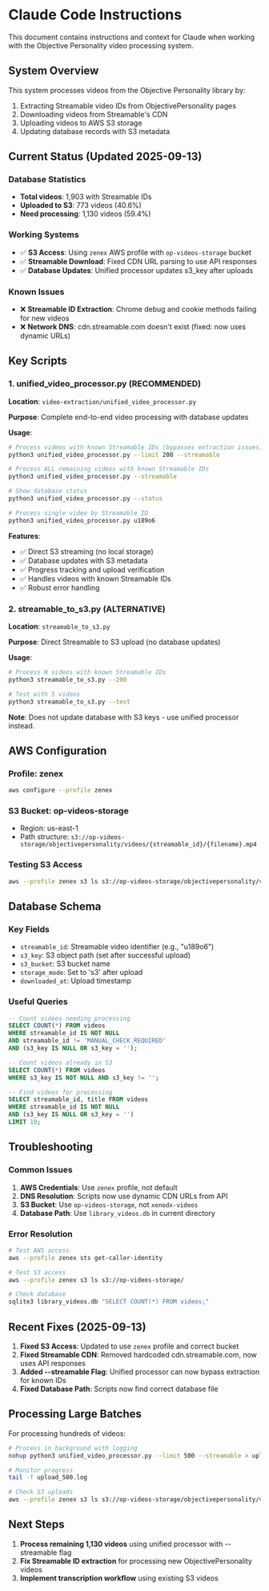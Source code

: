 # Claude Code Instructions

This document contains instructions and context for Claude when working with the Objective Personality video processing system.

## System Overview

This system processes videos from the Objective Personality library by:
1. Extracting Streamable video IDs from ObjectivePersonality pages
2. Downloading videos from Streamable's CDN
3. Uploading videos to AWS S3 storage
4. Updating database records with S3 metadata

## Current Status (Updated 2025-09-13)

### Database Statistics
- **Total videos**: 1,903 with Streamable IDs
- **Uploaded to S3**: 773 videos (40.6%)
- **Need processing**: 1,130 videos (59.4%)

### Working Systems
- ✅ **S3 Access**: Using `zenex` AWS profile with `op-videos-storage` bucket
- ✅ **Streamable Download**: Fixed CDN URL parsing to use API responses
- ✅ **Database Updates**: Unified processor updates s3_key after uploads

### Known Issues
- ❌ **Streamable ID Extraction**: Chrome debug and cookie methods failing for new videos
- ❌ **Network DNS**: cdn.streamable.com doesn't exist (fixed: now uses dynamic URLs)

## Key Scripts

### 1. unified_video_processor.py (RECOMMENDED)
**Location**: `video-extraction/unified_video_processor.py`

**Purpose**: Complete end-to-end video processing with database updates

**Usage**:
```bash
# Process videos with known Streamable IDs (bypasses extraction issues)
python3 unified_video_processor.py --limit 200 --streamable

# Process ALL remaining videos with known Streamable IDs
python3 unified_video_processor.py --streamable

# Show database status
python3 unified_video_processor.py --status

# Process single video by Streamable ID
python3 unified_video_processor.py u189o6
```

**Features**:
- ✅ Direct S3 streaming (no local storage)
- ✅ Database updates with S3 metadata
- ✅ Progress tracking and upload verification
- ✅ Handles videos with known Streamable IDs
- ✅ Robust error handling

### 2. streamable_to_s3.py (ALTERNATIVE)
**Location**: `streamable_to_s3.py`

**Purpose**: Direct Streamable to S3 upload (no database updates)

**Usage**:
```bash
# Process N videos with known Streamable IDs
python3 streamable_to_s3.py --200

# Test with 5 videos
python3 streamable_to_s3.py --test
```

**Note**: Does not update database with S3 keys - use unified processor instead.

## AWS Configuration

### Profile: zenex
```bash
aws configure --profile zenex
```

### S3 Bucket: op-videos-storage
- Region: us-east-1
- Path structure: `s3://op-videos-storage/objectivepersonality/videos/{streamable_id}/{filename}.mp4`

### Testing S3 Access
```bash
aws --profile zenex s3 ls s3://op-videos-storage/objectivepersonality/videos/
```

## Database Schema

### Key Fields
- `streamable_id`: Streamable video identifier (e.g., "u189o6")
- `s3_key`: S3 object path (set after successful upload)
- `s3_bucket`: S3 bucket name
- `storage_mode`: Set to 's3' after upload
- `downloaded_at`: Upload timestamp

### Useful Queries
```sql
-- Count videos needing processing
SELECT COUNT(*) FROM videos 
WHERE streamable_id IS NOT NULL 
AND streamable_id != 'MANUAL_CHECK_REQUIRED'
AND (s3_key IS NULL OR s3_key = '');

-- Count videos already in S3
SELECT COUNT(*) FROM videos 
WHERE s3_key IS NOT NULL AND s3_key != '';

-- Find videos for processing
SELECT streamable_id, title FROM videos 
WHERE streamable_id IS NOT NULL 
AND (s3_key IS NULL OR s3_key = '')
LIMIT 10;
```

## Troubleshooting

### Common Issues
1. **AWS Credentials**: Use `zenex` profile, not default
2. **DNS Resolution**: Scripts now use dynamic CDN URLs from API
3. **S3 Bucket**: Use `op-videos-storage`, not `xenodx-videos`
4. **Database Path**: Use `library_videos.db` in current directory

### Error Resolution
```bash
# Test AWS access
aws --profile zenex sts get-caller-identity

# Test S3 access
aws --profile zenex s3 ls s3://op-videos-storage/

# Check database
sqlite3 library_videos.db "SELECT COUNT(*) FROM videos;"
```

## Recent Fixes (2025-09-13)

1. **Fixed S3 Access**: Updated to use `zenex` profile and correct bucket
2. **Fixed Streamable CDN**: Removed hardcoded cdn.streamable.com, now uses API responses
3. **Added --streamable Flag**: Unified processor can now bypass extraction for known IDs
4. **Fixed Database Path**: Scripts now find correct database file

## Processing Large Batches

For processing hundreds of videos:

```bash
# Process in background with logging
nohup python3 unified_video_processor.py --limit 500 --streamable > upload_500.log 2>&1 &

# Monitor progress
tail -f upload_500.log

# Check S3 uploads
aws --profile zenex s3 ls s3://op-videos-storage/objectivepersonality/videos/ | wc -l
```

## Next Steps

1. **Process remaining 1,130 videos** using unified processor with --streamable flag
2. **Fix Streamable ID extraction** for processing new ObjectivePersonality videos
3. **Implement transcription workflow** using existing S3 videos